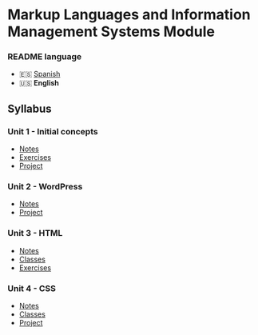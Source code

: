 # Markup Languages and Information Management Systems Module

### README language
- 🇪🇸 [Spanish](./README.md)
- 🇺🇸 **English**

## Syllabus
### Unit 1 - Initial concepts
- [Notes](./Unit1-Conceptos%20iniciales/Apuntes/)
- [Exercises](./Unit1-Conceptos%20iniciales/Ejercicios/)
- [Project](./Unit1-Conceptos%20iniciales/Proyecto/)
### Unit 2 - WordPress
- [Notes](./Unit2-WordPress/Apuntes/)
- [Project](./Unit2-WordPress/Proyecto/)
### Unit 3 - HTML
- [Notes](./Unit3-HTML/Apuntes/)
- [Classes](./Unit3-HTML/Clases/)
- [Exercises](./Unit3-HTML/Ejercicios/)
### Unit 4 - CSS
- [Notes](./Unit4-CSS/Apuntes/)
- [Classes](./Unit4-CSS/Clases/)
- [Project](./Unit4-CSS/Proyecto/)
